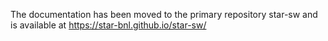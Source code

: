 The documentation has been moved to the primary repository star-sw and is available at https://star-bnl.github.io/star-sw/
